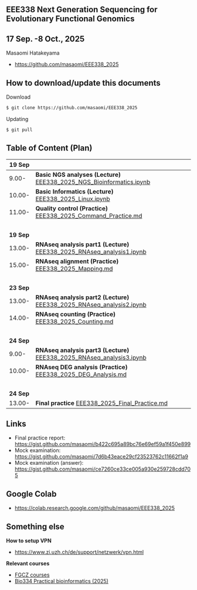 ## EEE338 Next Generation Sequencing for Evolutionary Functional Genomics

## 17 Sep. -8 Oct., 2025

Masaomi Hatakeyama
- https://github.com/masaomi/EEE338_2025

## How to download/update this documents

Download
```bash
$ git clone https://github.com/masaomi/EEE338_2025
```

Updating
```bash
$ git pull
```

## Table of Content (Plan)

**19 Sep** | &nbsp;
-------|-------
9.00-  | **Basic NGS analyses (Lecture)** [EEE338_2025_NGS_Bioinformatics.ipynb](EEE338_2025_NGS_Bioinformatics.ipynb)
10.00- | **Basic Informatics (Lecture)** [EEE338_2025_Linux.ipynb](EEE338_2025_Linux.ipynb)
11.00- | **Quality control (Practice)** [EEE338_2025_Command_Practice.md](https://gist.github.com/masaomi/f844f8c7089adee9ee3fd2b1e2130116)
 &nbsp;| &nbsp;
**19 Sep**  | &nbsp;
13.00- | **RNAseq analysis part1 (Lecture)** [EEE338_2025_RNAseq_analysis1.ipynb](EEE338_2025_RNAseq_analysis1.ipynb)
15.00- | **RNAseq alignment (Practice)** [EEE338_2025_Mapping.md](https://gist.github.com/masaomi/f0b351ea444bcc91ab478bd4668aa2b3)
 &nbsp;| &nbsp;
**23 Sep**   | &nbsp;
13.00-  | **RNAseq analysis part2 (Lecture)** [EEE338_2025_RNAseq_analysis2.ipynb](EEE338_2025_RNAseq_analysis2.ipynb)
14.00- | **RNAseq counting (Practice)** [EEE338_2025_Counting.md](https://gist.github.com/masaomi/479e2d3a617350b9f5fbde7ea38b3af5)
 &nbsp;| &nbsp;
**24 Sep**   | &nbsp;
9.00-  | **RNAseq analysis part3 (Lecture)** [EEE338_2025_RNAseq_analysis3.ipynb](EEE338_2025_RNAseq_analysis3.ipynb)
10.00- | **RNAseq DEG analysis (Practice)** [EEE338_2025_DEG_Analysis.md](https://gist.github.com/masaomi/d45229c25e339540f66150f28fa770d6)
 &nbsp;| &nbsp;
**24 Sep**   | &nbsp;
13.00- | **Final practice** [EEE338_2025_Final_Practice.md](https://gist.github.com/masaomi/b2b3ca19ba328405e64359864196920f)

## Links

- Final practice report: https://gist.github.com/masaomi/b422c695a89bc76e69ef59a1f450e899
- Mock examination: https://gist.github.com/masaomi/7d6b43eace29cf23523762c11662f1a9
- Mock examination (answer): https://gist.github.com/masaomi/ce7260ce33ce005a930e259728cdd705

## Google Colab

* https://colab.research.google.com/github/masaomi/EEE338_2025

## Something else

**How to setup VPN**

* https://www.zi.uzh.ch/de/support/netzwerk/vpn.html

**Relevant courses**

* [FGCZ courses](https://fgcz.ch/education.html)
* [Bio334 Practical bioinformatics (2025)](https://studentservices.uzh.ch/uzh/anonym/vvz/?sap-language=EN&sap-ui-language=EN#/details/2024/004/SM/50628703)

